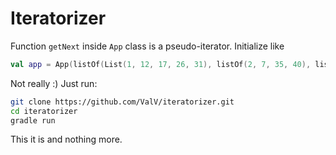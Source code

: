 # Iteratorizer

Function `getNext` inside `App` class is a pseudo-iterator. Initialize like

```kotlin
val app = App(listOf(List(1, 12, 17, 26, 31), listOf(2, 7, 35, 40), listOf(10, 13, 15, 18)))
```

Not really :) Just run:

```bash
git clone https://github.com/ValV/iteratorizer.git
cd iteratorizer
gradle run
```

This it is and nothing more.
